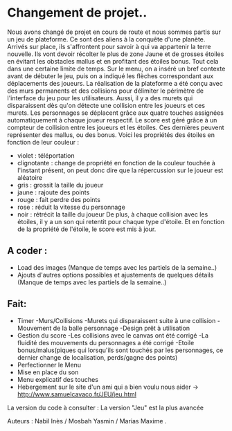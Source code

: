 # Changement de projet.. 

Nous avons changé de projet en cours de route et nous sommes partis sur un jeu de plateforme. Ce sont des aliens à la conquête d'une planète. Arrivés sur place, ils s'affrontent pour savoir à qui va appartenir la terre nouvelle. Ils vont devoir récolter le plus de zone Jaune et de grosses étoiles en évitant les obstacles mallus et en profitant des étoiles bonus. Tout cela dans une certaine limite de temps. 
Sur le menu, on a inséré un bref contexte avant de débuter le jeu, puis on a indiqué les flèches correspondant aux déplacements des joueurs.
La réalisation de la plateforme a été conçu avec des murs permanents et des collisions pour délimiter le périmètre de l'interface du jeu pour les utilisateurs. Aussi, il y a des murets qui disparaissent dès qu'on détecte une collision entre les joueurs et ces murets. Les personnages se déplacent grâce aux quatre touches assignées automatiquement à chaque joueur respectif. Le score est géré grâce à un compteur de collision entre les joueurs et les étoiles. Ces dernières peuvent représenter des mallus, ou des bonus. Voici les propriétés des étoiles en fonction de leur couleur : 
- violet : téléportation 
- clignotante : change de propriété en fonction de la couleur touchée à l'instant présent, on peut donc dire que la répercussion sur le joueur est aléatoire 
- gris : grossit la taille du joueur 
- jaune : rajoute des points
- rouge : fait perdre des points
- rose : réduit la vitesse du personnage
- noir : rétrécit la taille du joueur 
De plus, à chaque collision avec les étoiles, il y a un son qui retentit pour chaque type d'étoile. Et en fonction de la propriété de l'étoile, le score est mis à jour. 


## **A coder :**
- Load des images (Manque de temps avec les partiels de la semaine..)
- Ajouts d'autres options possibles et ajustements de quelques détails (Manque de temps avec les partiels de la semaine..)


## **Fait:**

- Timer
-Murs/Collisions
-Murets qui disparaissent suite à une collision
-Mouvement de la balle personnage
-Design prêt à utilisation 
- Gestion du score
-Les collisions avec le canvas ont été corrigé 
-La fluidité des mouvements du personnages a été corrigé
-Etoile bonus/malus(piques qui lorsqu'ils sont touchés par les personnages, ce dernier change de localisation, perds/gagne des points)
- Perfectionner le Menu
- Mise en place du son
- Menu explicatif des touches
- Hebergement sur le site d'un ami qui a bien voulu nous aider -> http://www.samuelcavaco.fr/JEU/jeu.html

La version du code à consulter :
La version "Jeu" est la plus avancée

Auteurs : Nabil Inès / Mosbah Yasmin / Marias Maxime .
